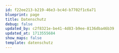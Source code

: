```yaml
---
id: f22ee213-b219-46e3-bc4d-b7702f1c6a71
blueprint: page
title: Datenschutz
debug: false
updated_by: c2f8321e-be41-4d83-b9ee-8136dba46b39
updated_at: 1713555684
show_maps: false
template: datenschutz
---
```

